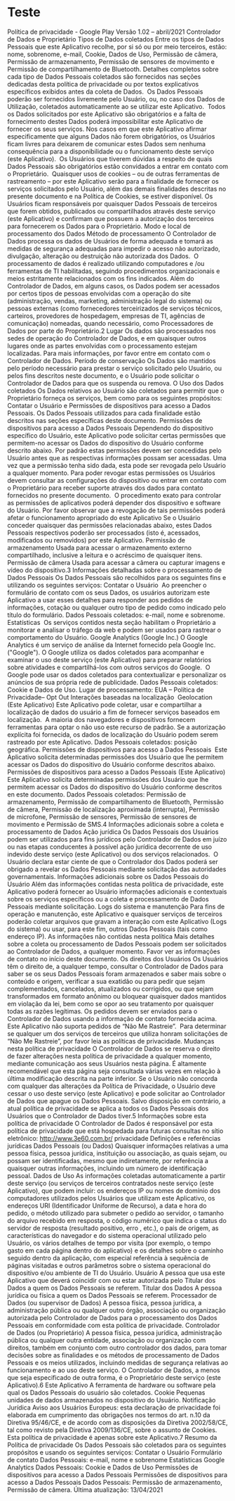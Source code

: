 # Teste
Política de privacidade - Google Play
Versão 1.02 – abril/2021
Controlador de Dados e Proprietário
Tipos de Dados coletados
Entre os tipos de Dados Pessoais que este Aplicativo recolhe, por si só ou por meio
terceiros, estão: nome, sobrenome, e-mail, Cookie, Dados de Uso, Permissão de
câmera, Permissão de armazenamento, Permissão de sensores de movimento e
Permissão de compartilhamento de Bluetooth.
Detalhes completos sobre cada tipo de Dados Pessoais coletados são fornecidos nas
seções dedicadas desta política de privacidade ou por textos explicativos específicos
exibidos antes da coleta de Dados. 
Os Dados Pessoais poderão ser fornecidos livremente pelo Usuário, ou, no caso dos
Dados de Utilização, coletados automaticamente ao se utilizar este Aplicativo. 
Todos os Dados solicitados por este Aplicativo são obrigatórios e a falta de fornecimento
destes Dados poderá impossibilitar este Aplicativo de fornecer os seus serviços. Nos
casos em que este Aplicativo afirmar especificamente que alguns Dados não forem
obrigatórios, os Usuários ficam livres para deixarem de comunicar estes Dados sem
nenhuma consequência para a disponibilidade ou o funcionamento deste serviço (este
Aplicativo). 
Os Usuários que tiverem dúvidas a respeito de quais Dados Pessoais são obrigatórios
estão convidados a entrar em contato com o Proprietário. 
Quaisquer usos de cookies – ou de outras ferramentas de rastreamento – por este
Aplicativo serão para a finalidade de fornecer os serviços solicitados pelo Usuário, além
das demais finalidades descritas no presente documento e na Política de Cookies, se
estiver disponível.
Os Usuários ficam responsáveis por quaisquer Dados Pessoais de terceiros que forem
obtidos, publicados ou compartilhados através deste serviço (este Aplicativo) e
confirmam que possuem a autorização dos terceiros para fornecerem os Dados para o
Proprietário.
Modo e local de processamento dos Dados
Método de processamento
O Controlador de Dados processa os dados de Usuários de forma adequada e tomará
as medidas de segurança adequadas para impedir o acesso não autorizado, divulgação,
alteração ou destruição não autorizada dos Dados. 
O processamento de dados é realizado utilizando computadores e /ou ferramentas de
TI habilitadas, seguindo procedimentos organizacionais e meios estritamente
relacionados com os fins indicados. Além do Controlador de Dados, em alguns casos,
os Dados podem ser acessados por certos tipos de pessoas envolvidas com a operação
do site (administração, vendas, marketing, administração legal do sistema) ou pessoas
externas (como fornecedores terceirizados de serviços técnicos, carteiros, provedores
de hospedagem, empresas de TI, agências de comunicação) nomeadas, quando
necessário, como Processadores de Dados por parte do
Proprietário.2
Lugar
Os dados são processados nos sedes de operação do Controlador de Dados, e em
quaisquer outros lugares onde as partes envolvidas com o processamento estejam
localizadas. Para mais informações, por favor entre em contato com o Controlador de
Dados.
Período de conservação
Os Dados são mantidos pelo período necessário para prestar o serviço solicitado pelo
Usuário, ou pelos fins descritos neste documento, e o Usuário pode solicitar o
Controlador de Dados para que os suspenda ou remova.
O Uso dos Dados coletados
Os Dados relativos ao Usuário são coletados para permitir que o Proprietário forneça
os serviços, bem como para os seguintes propósitos: Contatar o Usuário e Permissões
de dispositivos para acesso a Dados Pessoais.
Os Dados Pessoais utilizados para cada finalidade estão descritos nas seções específicas
deste documento.
Permissões de dispositivos para acesso a Dados Pessoais
Dependendo do dispositivo específico do Usuário, este Aplicativo pode solicitar certas
permissões que permitem-no acessar os Dados do dispositivo do Usuário conforme
descrito abaixo.
Por padrão estas permissões devem ser concedidas pelo Usuário antes que as
respectivas informações possam ser acessadas. Uma vez que a permissão tenha sido
dada, esta pode ser revogada pelo Usuário a qualquer momento. Para poder revogar
estas permissões os Usuários devem consultar as configurações do dispositivo ou entrar
em contato com o Proprietário para receber suporte através dos dados para contato
fornecidos no presente documento. 
O procedimento exato para controlar as permissões de aplicativos poderá depender
dos dispositivo e software do Usuário.
Por favor observar que a revogação de tais permissões poderá afetar o funcionamento
apropriado do este Aplicativo
Se o Usuário conceder quaisquer das permissões relacionadas abaixo, estes Dados
Pessoais respectivos poderão ser processados (isto é, acessados, modificados ou
removidos) por este Aplicativo.
Permissão de armazenamento
Usada para acessar o armazenamento externo compartilhado, inclusive a leitura
e o acréscimo de quaisquer itens.
Permissão de câmera
Usada para acessar a câmera ou capturar imagens e vídeo do dispositivo.3
Informações detalhadas sobre o processamento de Dados
Pessoais
Os Dados Pessoais são recolhidos para os seguintes fins e utilizando os seguintes
serviços:
Contatar o Usuário 
Ao preencher o formulário de contato com os seus Dados, os usuários
autorizam este Aplicativo a usar esses detalhes para responder aos pedidos de
informações, cotação ou qualquer outro tipo de pedido como indicado pelo
título do formulário.
Dados Pessoais coletados: e-mail, nome e sobrenome.
Estatísticas 
Os serviços contidos nesta seção habilitam o Proprietário a monitorar e analisar
o tráfego da web e podem ser usados para rastrear o comportamento do
Usuário.
Google Analytics (Google Inc.)
O Google Analytics é um serviço de análise da Internet fornecido pela Google
Inc. ("Google"). O Google utiliza os dados coletados para acompanhar e
examinar o uso deste serviço (este Aplicativo) para preparar relatórios sobre
atividades e compartilhá-los com outros serviços do Google. 
O Google pode usar os dados coletados para contextualizar e personalizar os
anúncios de sua própria rede de publicidade.
Dados Pessoais coletados: Cookie e Dados de Uso.
Lugar de processamento: EUA – Política de Privacidade– Opt Out
Interações baseadas na localização 
Geolocation (Este Aplicativo)
Este Aplicativo pode coletar, usar e compartilhar a localização de dados do
usuário a fim de fornecer serviços baseados em localização. 
A maioria dos navegadores e dispositivos fornecem ferramentas para optar o
não uso este recurso de padrão. Se a autorização explícita foi fornecida, os
dados de localização do Usuário podem serem rastreado por este Aplicativo.
Dados Pessoais coletados: posição geográfica.
Permissões de dispositivos para acesso a Dados Pessoais 
Este Aplicativo solicita determinadas permissões dos Usuário que lhe permitem
acessar os Dados do dispositivo do Usuário conforme descritos abaixo.
Permissões de dispositivos para acesso a Dados Pessoais (Este Aplicativo)
Este Aplicativo solicita determinadas permissões dos Usuário que lhe permitem
acessar os Dados do dispositivo do Usuário conforme descritos en este
documento.
Dados Pessoais coletados: Permissão de armazenamento, Permissão de
compartilhamento de Bluetooth, Permissão de câmera, Permissão de localização
aproximada (interrupta), Permissão de microfone, Permissão de sensores,
Permissão de sensores de movimento e Permissão de SMS.4
Informações adicionais sobre a coleta e processamento de Dados
Ação jurídica
Os Dados Pessoais dos Usuários podem ser utilizados para fins jurídicos pelo
Controlador de Dados em juízo ou nas etapas conducentes à possível ação jurídica
decorrente de uso indevido deste serviço (este Aplicativo) ou dos serviços
relacionados. 
O Usuário declara estar ciente de que o Controlador dos Dados poderá ser obrigado a
revelar os Dados Pessoais mediante solicitação das autoridades governamentais.
Informações adicionais sobre os Dados Pessoais do Usuário
Além das informações contidas nesta política de privacidade, este Aplicativo poderá
fornecer ao Usuário informações adicionais e contextuais sobre os serviços específicos
ou a coleta e processamento de Dados Pessoais mediante solicitação.
Logs do sistema e manutenção
Para fins de operação e manutenção, este Aplicativo e quaisquer serviços de terceiros
poderão coletar arquivos que gravam a interação com este Aplicativo (Logs do sistema)
ou usar, para este fim, outros Dados Pessoais (tais como endereço IP).
As informações não contidas nesta política
Mais detalhes sobre a coleta ou processamento de Dados Pessoais podem ser
solicitados ao Controlador de Dados, a qualquer momento. Favor ver as informações de
contato no início deste documento.
Os direitos dos Usuários
Os Usuários têm o direito de, a qualquer tempo, consultar o Controlador de Dados para
saber se os seus Dados Pessoais foram armazenados e saber mais sobre o conteúdo e
origem, verificar a sua exatidão ou para pedir que sejam complementados, cancelados,
atualizados ou corrigidos, ou que sejam transformados em formato anônimo ou
bloquear quaisquer dados mantidos em violação da lei, bem como se opor ao seu
tratamento por quaisquer todas as razões legítimas. Os pedidos devem ser enviados
para o Controlador de Dados usando a informação de contato fornecida acima.
Este Aplicativo não suporta pedidos de “Não Me Rastreie”. 
Para determinar se qualquer um dos serviços de terceiros que utiliza honram solicitações
de “Não Me Rastreie”, por favor leia as políticas de privacidade.
Mudanças nesta política de privacidade
O Controlador de Dados se reserva o direito de fazer alterações nesta política de
privacidade a qualquer momento, mediante comunicação aos seus Usuários nesta
página. É altamente recomendável que esta página seja consultada várias vezes em
relação à última modificação descrita na parte inferior. Se o Usuário não concorda com
qualquer das alterações da Política de Privacidade, o Usuário deve cessar o uso deste
serviço (este Aplicativo) e pode solicitar ao Controlador de Dados que apague os Dados
Pessoais. Salvo disposição em contrário, a atual política de privacidade se aplica a todos
os Dados Pessoais dos Usuários que o Controlador de Dados tiver.5
Informações sobre esta política de privacidade
O Controlador de Dados é responsável por esta política de privacidade que está
hospedada para futuras consultas no sítio eletrônico: http://www.3e60.com.br/
privacidade
Definições e referências jurídicas
Dados Pessoais (ou Dados)
Quaisquer informações relativas a uma pessoa física, pessoa jurídica, instituição ou
associação, as quais sejam, ou possam ser identificadas, mesmo que indiretamente,
por referência a quaisquer outras informações, incluindo um número de identificação
pessoal.
Dados de Uso
As informações coletadas automaticamente a partir deste serviço (ou serviços de
terceiros contratados neste serviço (este Aplicativo), que podem incluir: os endereços
IP ou nomes de domínio dos computadores utilizados pelos Usuários que utilizam este
Aplicativo, os endereços URI (Identificador Uniforme de Recurso), a data e hora do
pedido, o método utilizado para submeter o pedido ao servidor, o tamanho do arquivo
recebido em resposta, o código numérico que indica o status do servidor de resposta
(resultado positivo, erro , etc.), o país de origem, as características do navegador e do
sistema operacional utilizado pelo Usuário, os vários detalhes de tempo por visita (por
exemplo, o tempo gasto em cada página dentro do aplicativo) e os detalhes sobre o
caminho seguido dentro da aplicação, com especial referência à sequência de páginas
visitadas e outros parâmetros sobre o sistema operacional do dispositivo e/ou ambiente
de TI do Usuário.
Usuário
A pessoa que usa este Aplicativo que deverá coincidir com ou estar autorizada pelo
Titular dos Dados a quem os Dados Pessoais se referem.
Titular dos Dados
A pessoa jurídica ou física a quem os Dados Pessoais se referem.
Processador de Dados (ou supervisor de Dados)
A pessoa física, pessoa jurídica, a administração pública ou qualquer outro órgão,
associação ou organização autorizada pelo Controlador de Dados para o processamento
dos Dados Pessoais em conformidade com esta política de privacidade.
Controlador de Dados (ou Proprietário)
A pessoa física, pessoa jurídica, administração pública ou qualquer outra entidade,
associação ou organização com direitos, também em conjunto com outro controlador
dos dados, para tomar decisões sobre as finalidades e os métodos de processamento
de Dados Pessoais e os meios utilizados, incluindo medidas de segurança relativas ao
funcionamento e ao uso deste serviço. O Controlador de Dados, a menos que seja
especificado de outra forma, é o Proprietário deste serviço (este Aplicativo).6
Este Aplicativo
A ferramenta de hardware ou software pela qual os Dados Pessoais do usuário são
coletados.
Cookie
Pequenas unidades de dados armazenados no dispositivo do Usuário.
Notificação Jurídica
Aviso aos Usuários Europeus: esta declaração de privacidade foi elaborada em
cumprimento das obrigações nos termos do art. n.10 da Diretiva 95/46/CE, e de acordo
com as disposições da Diretiva 2002/58/CE, tal como revisto pela Diretiva
2009/136/CE, sobre o assunto de Cookies.
Esta política de privacidade é apenas sobre este Aplicativo.7
Resumo da Política de privacidade
Os Dados Pessoais são coletados para os seguintes propósitos e
usando os seguintes serviços:
Contatar o Usuário
Formulário de contato Dados
Pessoais: e-mail, nome e sobrenome
Estatísticas
Google Analytics Dados Pessoais:
Cookie e Dados de Uso
Permissões de dispositivos para acesso a Dados Pessoais
Permissões de dispositivos para acesso a Dados Pessoais
Dados Pessoais: Permissão de armazenamento, Permissão de
câmera.
Última atualização: 13/04/2021
